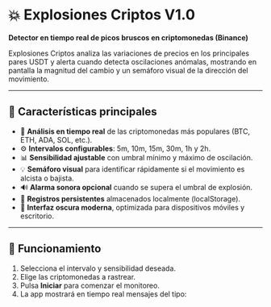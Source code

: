 ﻿# 💥 Explosiones Criptos V1.0

**Detector en tiempo real de picos bruscos en criptomonedas (Binance)**  

Explosiones Criptos analiza las variaciones de precios en los principales pares USDT y alerta cuando detecta oscilaciones anómalas, mostrando en pantalla la magnitud del cambio y un semáforo visual de la dirección del movimiento.

---

## 🧩 Características principales

- 🔄 **Análisis en tiempo real** de las criptomonedas más populares (BTC, ETH, ADA, SOL, etc.).
- ⚙️ **Intervalos configurables**: 5m, 10m, 15m, 30m, 1h y 2h.
- 📊 **Sensibilidad ajustable** con umbral mínimo y máximo de oscilación.
- 💡 **Semáforo visual** para identificar rápidamente si el movimiento es alcista o bajista.
- 🔊 **Alarma sonora opcional** cuando se supera el umbral de explosión.
- 💾 **Registros persistentes** almacenados localmente (localStorage).
- 🌙 **Interfaz oscura moderna**, optimizada para dispositivos móviles y escritorio.

---

## 🧠 Funcionamiento

1. Selecciona el intervalo y sensibilidad deseada.  
2. Elige las criptomonedas a rastrear.  
3. Pulsa **Iniciar** para comenzar el monitoreo.  
4. La app mostrará en tiempo real mensajes del tipo:  
